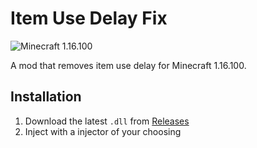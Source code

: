 # Item Use Delay Fix

![Minecraft 1.16.100](https://img.shields.io/badge/Minecraft-1.16.100-brightgreen)

A mod that removes item use delay for Minecraft 1.16.100.

## Installation
1. Download the latest `.dll` from [Releases](https://github.com/yourusername/ItemUseDelayFix/releases)
2. Inject with a injector of your choosing